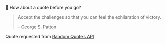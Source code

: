 📣 How about a quote before you go?

> Accept the challenges so that you can feel the exhilaration of victory.
>
> <p>- George S. Patton</p>

Quote requested from [Random Quotes API](https://github.com/lukePeavey/quotable)
